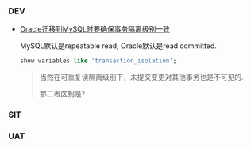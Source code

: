 ### DEV

- [Oracle迁移到MySQL时要确保事务隔离级别一致](https://time.geekbang.org/column/article/68963)

  MySQL默认是repeatable read; Oracle默认是read committed.

  ```sql
  show variables like 'transaction_isolation';
  ```

  > 当然在可重复读隔离级别下，未提交变更对其他事务也是不可见的.
  >
  > 那二者区别是?



### SIT



### UAT
